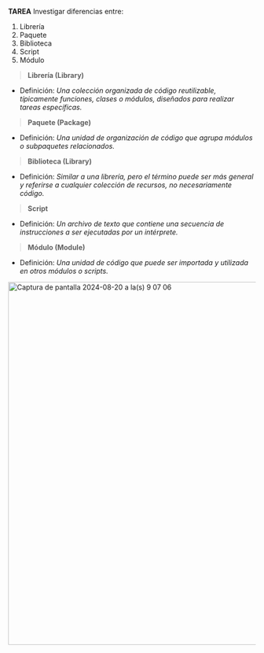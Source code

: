 **TAREA**
Investigar diferencias entre:
1. Librería
2. Paquete
3. Biblioteca 
4. Script
5. Módulo

> **Librería (Library)**

- Definición: _Una colección organizada de código reutilizable, típicamente funciones, clases o módulos, diseñados para realizar tareas específicas._

> **Paquete (Package)**

- Definición: _Una unidad de organización de código que agrupa módulos o subpaquetes relacionados._

> **Biblioteca (Library)**

- Definición: _Similar a una librería, pero el término puede ser más general y referirse a cualquier colección de recursos, no necesariamente código._

> **Script**

- Definición: _Un archivo de texto que contiene una secuencia de instrucciones a ser ejecutadas por un intérprete._

> **Módulo (Module)**

- Definición: _Una unidad de código que puede ser importada y utilizada en otros módulos o scripts._
  
<img width="738" alt="Captura de pantalla 2024-08-20 a la(s) 9 07 06" src="https://github.com/user-attachments/assets/21ee23e6-02d1-4ff2-a704-7337136d6f13"> 
